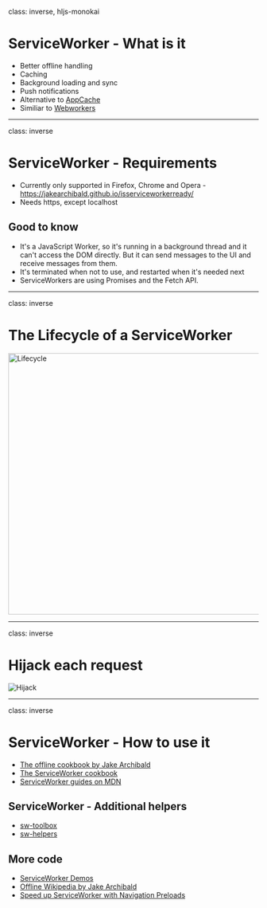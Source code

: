 class: inverse, hljs-monokai

# ServiceWorker -  What is it

- Better offline handling
- Caching
- Background loading and sync
- Push notifications
- Alternative to [AppCache](https://www.html5rocks.com/en/tutorials/appcache/beginner/)
- Similiar to
[Webworkers](https://developer.mozilla.org/en-US/docs/Web/API/Web_Workers_API/Using_web_workers)

---
class: inverse

# ServiceWorker - Requirements

- Currently only supported in Firefox, Chrome and Opera - https://jakearchibald.github.io/isserviceworkerready/
- Needs https, except localhost

## Good to know

- It's a JavaScript Worker, so it's running in a background thread and it can't access the DOM
directly. But it can send messages to the UI and receive messages from them.
- It's terminated when not to use, and restarted when it's needed next
- ServiceWorkers are using Promises and the Fetch API.

---
class: inverse

# The Lifecycle of a ServiceWorker

<img src="https://mdn.mozillademos.org/files/12636/sw-lifecycle.png" alt="Lifecycle" height="525px">


---
class: inverse

# Hijack each request
       
<img src="https://mdn.mozillademos.org/files/12634/sw-fetch.png" alt="Hijack">

---
class: inverse

# ServiceWorker - How to use it

- [The offline cookbook by Jake Archibald](https://jakearchibald.com/2014/offline-cookbook/#on-install-as-a-dependency)
- [The ServiceWorker cookbook](https://serviceworke.rs/)
- [ServiceWorker guides on
MDN](https://developer.mozilla.org/en-US/docs/Web/API/Service_Worker_API/Using_Service_Workers)

## ServiceWorker - Additional helpers

- [sw-toolbox](https://github.com/GoogleChrome/sw-toolbox)
- [sw-helpers](https://github.com/GoogleChrome/sw-helpers/tree/master/packages/sw-precaching)

## More code

- [ServiceWorker Demos](https://github.com/w3c-webmob/ServiceWorkersDemos)
- [Offline Wikipedia by Jake Archibald](https://github.com/jakearchibald/offline-wikipedia)
- [Speed up ServiceWorker with Navigation Preloads](https://developers.google.com/web/updates/2017/02/navigation-preload)

